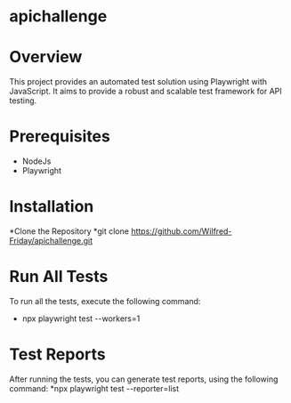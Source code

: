 # apichallenge


# Overview
This project provides an automated test solution using Playwright with JavaScript. It aims to provide a robust and scalable test framework for API testing.

# Prerequisites
* NodeJs
* Playwright
  
# Installation
*Clone the Repository
*git clone https://github.com/Wilfred-Friday/apichallenge.git

# Run All Tests
To run all the tests, execute the following command:
* npx playwright test --workers=1

# Test Reports
After running the tests, you can generate test reports, using the following command:
*npx playwright test --reporter=list
